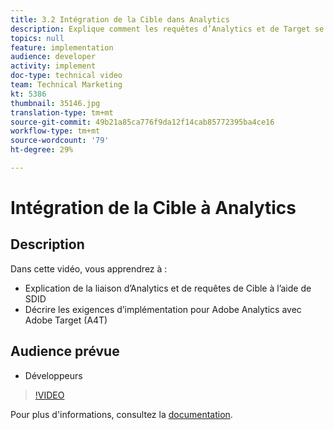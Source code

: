 ```yaml
---
title: 3.2 Intégration de la Cible dans Analytics
description: Explique comment les requêtes d’Analytics et de Target se lient via SDID, décrit les configurations requises pour l’implémentation d’Adobe Analytics à Adobe Target (A4T)
topics: null
feature: implementation
audience: developer
activity: implement
doc-type: technical video
team: Technical Marketing
kt: 5386
thumbnail: 35146.jpg
translation-type: tm+mt
source-git-commit: 49b21a85ca776f9da12f14cab85772395ba4ce16
workflow-type: tm+mt
source-wordcount: '79'
ht-degree: 29%

---
```



# Intégration de la Cible à Analytics

## Description

Dans cette vidéo, vous apprendrez à :

* Explication de la liaison d’Analytics et de requêtes de Cible à l’aide de SDID
* Décrire les exigences d’implémentation pour Adobe Analytics avec Adobe Target (A4T)

## Audience prévue

* Développeurs

>[!VIDEO](https://video.tv.adobe.com/v/35146/?quality=12)

Pour plus d&#39;informations, consultez la [documentation](https://docs.adobe.com/content/help/en/target/using/integrate/a4t/a4timplementation.html).

